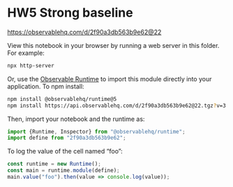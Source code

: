 # HW5 Strong baseline

https://observablehq.com/d/2f90a3db563b9e62@22

View this notebook in your browser by running a web server in this folder. For
example:

~~~sh
npx http-server
~~~

Or, use the [Observable Runtime](https://github.com/observablehq/runtime) to
import this module directly into your application. To npm install:

~~~sh
npm install @observablehq/runtime@5
npm install https://api.observablehq.com/d/2f90a3db563b9e62@22.tgz?v=3
~~~

Then, import your notebook and the runtime as:

~~~js
import {Runtime, Inspector} from "@observablehq/runtime";
import define from "2f90a3db563b9e62";
~~~

To log the value of the cell named “foo”:

~~~js
const runtime = new Runtime();
const main = runtime.module(define);
main.value("foo").then(value => console.log(value));
~~~
